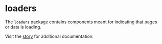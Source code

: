 # loaders

The `loaders` package contains components meant for indicating that pages or
data is loading.

Visit the [story](https://celestial.sunsetglow.net/?story=loaders--type-) for
additional documentation.
